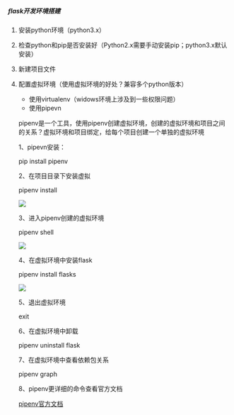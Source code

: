 ##### flask开发环境搭建

1. 安装python环境（python3.x）

2. 检查python和pip是否安装好（Python2.x需要手动安装pip；python3.x默认安装）

3. 新建项目文件

4. 配置虚拟环境（使用虚拟环境的好处？兼容多个python版本）

   - 使用virtualenv（widows环境上涉及到一些权限问题）
   - 使用pipevn

   pipenv是一个工具，使用pipenv创建虚拟环境，创建的虚拟环境和项目之间的关系？虚拟环境和项目绑定，给每个项目创建一个单独的虚拟环境

   1、pipevn安装：

   pip install pipenv

   2、在项目目录下安装虚拟

   pipenv install

   ![](D:\github\flaskProject\images\pipenv_install.png)

   3、进入pipenv创建的虚拟环境

   pipenv shell

   ![](D:\github\flaskProject\images\pipenv_shell.png)

   4、在虚拟环境中安装flask

   pipenv install flasks

   ![](D:\github\flaskProject\images\pipenv_install_flask.png)

   5、退出虚拟环境

   exit

   6、在虚拟环境中卸载

   pipenv uninstall flask

   7、在虚拟环境中查看依赖包关系

   pipenv graph

   8、pipenv更详细的命令查看官方文档

   [pipenv官方文档](https://github.com/pypa/pipenv)

   



